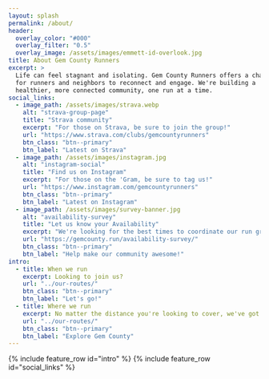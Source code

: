 ```yaml
---
layout: splash
permalink: /about/
header:
  overlay_color: "#000"
  overlay_filter: "0.5"
  overlay_image: /assets/images/emmett-id-overlook.jpg
title: About Gem County Runners
excerpt: >
  Life can feel stagnant and isolating. Gem County Runners offers a chance
  for runners and neighbors to reconnect and engage. We're building a 
  healthier, more connected community, one run at a time.
social_links:
  - image_path: /assets/images/strava.webp
    alt: "strava-group-page"
    title: "Strava community"
    excerpt: "For those on Strava, be sure to join the group!"
    url: "https://www.strava.com/clubs/gemcountyrunners"
    btn_class: "btn--primary"
    btn_label: "Latest on Strava"
  - image_path: /assets/images/instagram.jpg
    alt: "instagram-social"
    title: "Find us on Instagram"
    excerpt: "For those on the 'Gram, be sure to tag us!"
    url: "https://www.instagram.com/gemcountyrunners"
    btn_class: "btn--primary"
    btn_label: "Latest on Instagram"
  - image_path: /assets/images/survey-banner.jpg
    alt: "availability-survey"
    title: "Let us know your Availability"
    excerpt: "We're looking for the best times to coordinate our run group"
    url: "https://gemcounty.run/availability-survey/"
    btn_class: "btn--primary"
    btn_label: "Help make our community awesome!"
intro:
  - title: When we run
    excerpt: Looking to join us?
    url: "../our-routes/"
    btn_class: "btn--primary"
    btn_label: "Let's go!"
  - title: Where we run
    excerpt: No matter the distance you're looking to cover, we've got options!
    url: "../our-routes/"
    btn_class: "btn--primary"
    btn_label: "Explore Gem County"
---
```

{% include feature_row id="intro" %}
{% include feature_row id="social_links" %}
